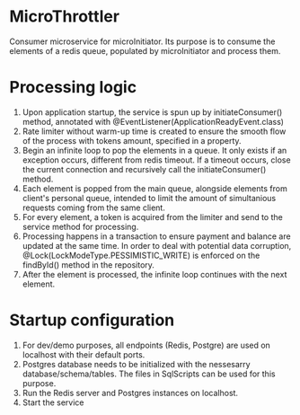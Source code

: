 # MicroThrottler
Consumer microservice for microInitiator. Its purpose is to consume the elements of a redis queue, populated by microInitiator and process them.

# Processing logic

1. Upon application startup, the service is spun up by initiateConsumer() method, annotated with @EventListener(ApplicationReadyEvent.class)
2. Rate limiter without warm-up time is created to ensure the smooth flow of the process with tokens amount, specified in a property.
3. Begin an infinite loop to pop the elements in a queue. It only exists if an exception occurs, different from redis timeout. If a timeout occurs, close the current connection and recursively call the initiateConsumer() method.
4. Each element is popped from the main queue, alongside elements from client's personal queue, intended to limit the amount of simultanious requests coming from the same client.
5. For every element, a token is acquired from the limiter and send to the service method for processing.
6. Processing happens in a transaction to ensure payment and balance are updated at the same time. In order to deal with potential data corruption, @Lock(LockModeType.PESSIMISTIC_WRITE) is enforced on the findById() method in the repository.
7. After the element is processed, the infinite loop continues with the next element.

# Startup configuration

1. For dev/demo purposes, all endpoints (Redis, Postgre) are used on localhost with their default ports.
2. Postgres database needs to be initialized with the nessesarry database/schema/tables. The files in SqlScripts can be used for this purpose.
3. Run the Redis server and Postgres instances on localhost.
4. Start the service
